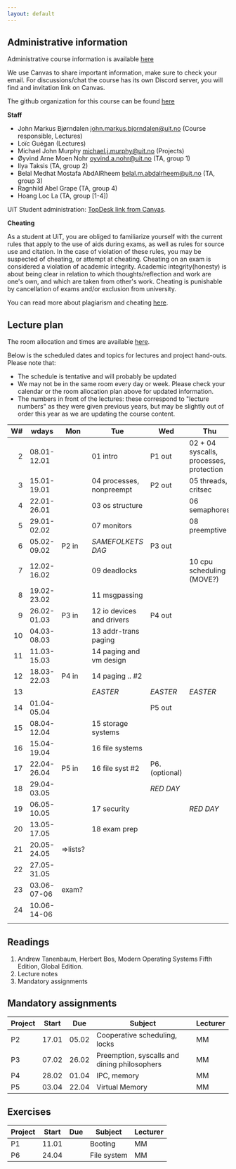 ```yaml
---
layout: default
---
```


## Administrative information

Administrative course information is available [here](https://en.uit.no/utdanning/emner/emne?p_document_id=822456)

We use Canvas to share important information, make sure to check your email. 
For discussions/chat the course has its own Discord server, you will find and invitation link on Canvas.

The github organization for this course can be found [here](https://github.com/uit-inf-2201-s24)


**Staff**

* John Markus Bjørndalen <john.markus.bjorndalen@uit.no> (Course responsible, Lectures)
* Loïc Guégan (Lectures)
* Michael John Murphy <michael.j.murphy@uit.no> (Projects)
* Øyvind Arne Moen Nohr <oyvind.a.nohr@uit.no> (TA, group 1)
* Ilya Taksis (TA, group 2)
* Belal Medhat Mostafa AbdAlRheem <belal.m.abdalrheem@uit.no> (TA, group 3)
* Ragnhild Abel Grape (TA, group 4)
* Hoang Loc La (TA, group [1-4])

UiT Student administration: [TopDesk link from Canvas](https://uit.topdesk.net/tas/public/ssp/1550ac93-3cae-443d-a606-4ac1b2e5e6e1).

**Cheating**

As a student at UiT, you are obliged to familiarize yourself with the current rules that apply to the use of aids during exams, as well as rules for source use and citation. In the case of violation of these rules, you may be suspected of cheating, or attempt at cheating. Cheating on an exam is considered a violation of academic integrity. Academic integrity(honesty) is about being clear in relation to which thoughts/reflection and work are one's own, and which are taken from other's work. Cheating is punishable by cancellation of exams and/or exclusion from university.

You can read more about plagiarism and cheating [here](https://uit.no/sensor).

## Lecture plan

The room allocation and times are available [here](https://timeplan.uit.no/emne_timeplan.php?sem=24v&module[]=INF-2201-1#week-52). 

Below is the scheduled dates and topics for lectures and project hand-outs. Please note that: 

- The schedule is tentative and will probably be updated
- We may not be in the same room every day or week. Please check your calendar or the room allocation plan above for updated information.
- The numbers in front of the lectures: these correspond to "lecture numbers" as they were given previous years, but may be slightly out 
  of order this year as we are updating the course content. 


| W# | wdays       | Mon      | Tue                       | Wed            | Thu                                     | Fr              |
|---:|-------------|----------|---------------------------|----------------|-----------------------------------------|-----------------|
|  2 | 08.01-12.01 |          | 01 intro                  | P1 out         | 02 + 04 syscalls, processes, protection |                 |
|  3 | 15.01-19.01 |          | 04 processes, nonpreempt  | P2 out         | 05 threads, critsec                     |                 |
|  4 | 22.01-26.01 |          | 03 os structure           |                | 06 semaphores                           |                 |
|  5 | 29.01-02.02 |          | 07 monitors               |                | 08 preemptive                           |                 |
|  6 | 05.02-09.02 | P2 in    | *SAMEFOLKETS DAG*         | P3 out         |                                         |                 |
|  7 | 12.02-16.02 |          | 09 deadlocks              |                | 10 cpu scheduling  (MOVE?)              |                 |
|  8 | 19.02-23.02 |          | 11 msgpassing             |                |                                         |                 |
|  9 | 26.02-01.03 | P3 in    | 12 io devices and drivers | P4 out         |                                         |                 |
| 10 | 04.03-08.03 |          | 13 addr-trans paging      |                |                                         |                 |
| 11 | 11.03-15.03 |          | 14 paging and vm design   |                |                                         |                 |
| 12 | 18.03-22.03 | P4 in    | 14 paging .. #2           |                |                                         |                 |
| 13 |             |          | *EASTER*                  | *EASTER*       | *EASTER*                                |                 |
| 14 | 01.04-05.04 |          |                           | P5 out         |                                         |                 |
| 15 | 08.04-12.04 |          | 15 storage systems        |                |                                         |                 |
| 16 | 15.04-19.04 |          | 16 file systems           |                |                                         |                 |
| 17 | 22.04-26.04 | P5 in    | 16 file syst #2           | P6. (optional) |                                         |                 |
| 18 | 29.04-03.05 |          |                           | *RED DAY*      |                                         |                 |
| 19 | 06.05-10.05 |          | 17 security               |                | *RED DAY*                               |                 |
| 20 | 13.05-17.05 |          | 18 exam prep              |                |                                         |                 |
| 21 | 20.05-24.05 | =>lists? |                           |                |                                         |                 |
| 22 | 27.05-31.05 |          |                           |                |                                         |                 |
| 23 | 03.06-07-06 | exam?    |                           |                |                                         |                 |
| 24 | 10.06-14-06 |          |                           |                |                                         | End of semester |
|    |             |          |                           |                |                                         |                 |

## Readings

1. Andrew Tanenbaum, Herbert Bos, Modern Operating Systems Fifth Edition, Global Edition.
2. Lecture notes
3. Mandatory assignments

## Mandatory assignments

| Project | Start | Due   | Subject           | Lecturer |
|---------|-------|-------|-------------------|----------|
| P2      | 17.01 | 05.02 | Cooperative scheduling, locks | MM       |
| P3      | 07.02 | 26.02 | Preemption, syscalls and dining philosophers | MM       |
| P4      | 28.02 | 01.04 | IPC, memory | MM       |
| P5      | 03.04 | 22.04 | Virtual Memory| MM       |

## Exercises

| Project | Start | Due | Subject           | Lecturer |
|---------|-------|-----|-------------------|----------|
| P1      | 11.01 |     | Booting | MM     |
| P6      | 24.04 |     | File system | MM       |
